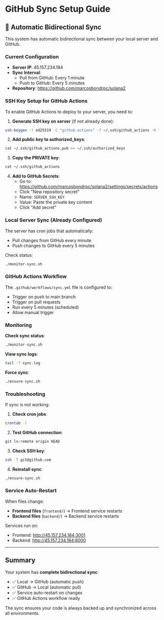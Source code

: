 # GitHub Sync Setup Guide

## 🔄 Automatic Bidirectional Sync

This system has automatic bidirectional sync between your local server and GitHub.

### Current Configuration

- **Server IP**: 45.157.234.184
- **Sync Interval**: 
  - Pull from GitHub: Every 1 minute
  - Push to GitHub: Every 5 minutes
- **Repository**: https://github.com/marcosbondrpc/solana2

### SSH Key Setup for GitHub Actions

To enable GitHub Actions to deploy to your server, you need to:

1. **Generate SSH key on server** (if not already done):
```bash
ssh-keygen -t ed25519 -C "github-actions" -f ~/.ssh/github_actions -N ""
```

2. **Add public key to authorized_keys**:
```bash
cat ~/.ssh/github_actions.pub >> ~/.ssh/authorized_keys
```

3. **Copy the PRIVATE key**:
```bash
cat ~/.ssh/github_actions
```

4. **Add to GitHub Secrets**:
   - Go to: https://github.com/marcosbondrpc/solana2/settings/secrets/actions
   - Click "New repository secret"
   - Name: `SERVER_SSH_KEY`
   - Value: Paste the private key content
   - Click "Add secret"

### Local Server Sync (Already Configured)

The server has cron jobs that automatically:
- Pull changes from GitHub every minute
- Push changes to GitHub every 5 minutes

Check status:
```bash
./monitor-sync.sh
```

### GitHub Actions Workflow

The `.github/workflows/sync.yml` file is configured to:
- Trigger on push to main branch
- Trigger on pull requests
- Run every 5 minutes (scheduled)
- Allow manual trigger

### Monitoring

**Check sync status**:
```bash
./monitor-sync.sh
```

**View sync logs**:
```bash
tail -f sync.log
```

**Force sync**:
```bash
./ensure-sync.sh
```

### Troubleshooting

If sync is not working:

1. **Check cron jobs**:
```bash
crontab -l
```

2. **Test GitHub connection**:
```bash
git ls-remote origin HEAD
```

3. **Check SSH key**:
```bash
ssh -T git@github.com
```

4. **Reinstall sync**:
```bash
./ensure-sync.sh
```

### Service Auto-Restart

When files change:
- **Frontend files** (`frontend/`) → Frontend service restarts
- **Backend files** (`backend/`) → Backend service restarts

Services run on:
- Frontend: http://45.157.234.184:3001
- Backend: http://45.157.234.184:8000

---

## Summary

Your system has **complete bidirectional sync**:
- ✅ Local → GitHub (automatic push)
- ✅ GitHub → Local (automatic pull)
- ✅ Service auto-restart on changes
- ✅ GitHub Actions workflow ready

The sync ensures your code is always backed up and synchronized across all environments.